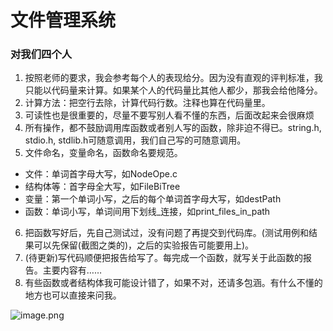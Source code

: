 # 文件管理系统

### 对我们四个人
1. 按照老师的要求，我会参考每个人的表现给分。因为没有直观的评判标准，我只能以代码量来计算。如果某个人的代码量比其他人都少，那我会给他降分。
2. 计算方法：把空行去除，计算代码行数。注释也算在代码量里。
3. 可读性也是很重要的，尽量不要写别人看不懂的东西，后面改起来会很麻烦
4. 所有操作，都不鼓励调用库函数或者别人写的函数，除非迫不得已。string.h, stdio.h, stdlib.h可随意调用，我们自己写的可随意调用。
5. 文件命名，变量命名，函数命名要规范。
+ 文件：单词首字母大写，如NodeOpe.c
+ 结构体等：首字母全大写，如FileBiTree
+ 变量：第一个单词小写，之后的每个单词首字母大写，如destPath
+ 函数：单词小写，单词间用下划线_连接，如print_files_in_path
6. 把函数写好后，先自己测试过，没有问题了再提交到代码库。(测试用例和结果可以先保留(截图之类的)，之后的实验报告可能要用上)。
7. (待更新)写代码顺便把报告给写了。每完成一个函数，就写关于此函数的报告。主要内容有……
8. 有些函数或者结构体我可能设计错了，如果不对，还请多包涵。有什么不懂的地方也可以直接来问我。

![image.png](https://i.loli.net/2019/12/07/O5T6uVfYNFe9xDh.png)